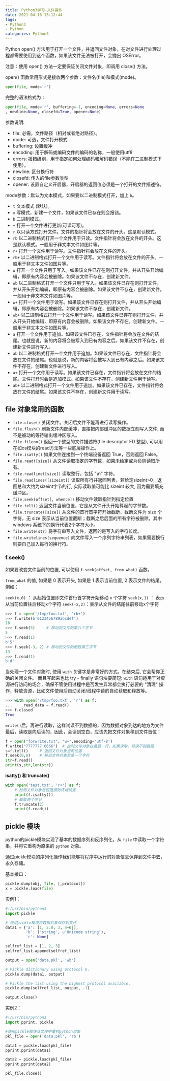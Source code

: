 ```yaml
---
title: Python3学习-文件操作
date: 2021-04-16 15:12:44
tags:
- Python3
- Python
categories: Python3
---
```


Python open() 方法用于打开一个文件，并返回文件对象，在对文件进行处理过程都需要使用到这个函数，如果该文件无法被打开，会抛出 OSError。

注意：使用 open() 方法一定要保证关闭文件对象，即调用 close() 方法。

open() 函数常用形式是接收两个参数：文件名(file)和模式(mode)。

```py
open(file, mode='r')
```

完整的语法格式为：

```py
open(file, mode='r', buffering=-1, encoding=None, errors=None
, newline=None, closefd=True, opener=None)
```
<!--more-->

参数说明:

* file: 必需，文件路径（相对或者绝对路径）。
* mode: 可选，文件打开模式
* buffering: 设置缓冲
* encoding: 用于解码或编码文件的编码的名称，一般使用utf8
* errors: 报错级别，用于指定如何处理编码和解码错误（不能在二进制模式下使用）。
* newline: 区分换行符
* closefd: 传入的file参数类型
* opener: 设置自定义开启器，开启器的返回值必须是一个打开的文件描述符。

mode参数：默认为文本模式，如果要以二进制模式打开，加上 `b`。

* `t`	文本模式 (默认)。
* `x`	写模式，新建一个文件，如果该文件已存在则会报错。
* `b`	二进制模式。
* `+`	打开一个文件进行更新(可读可写)。
* `r`	以只读方式打开文件。文件的指针将会放在文件的开头。这是默认模式。
* `rb`	以二进制格式打开一个文件用于只读。文件指针将会放在文件的开头。这是默认模式。一般用于非文本文件如图片等。
* `r+`	打开一个文件用于读写。文件指针将会放在文件的开头。
* `rb+`	以二进制格式打开一个文件用于读写。文件指针将会放在文件的开头。一般用于非文本文件如图片等。
* `w`	打开一个文件只用于写入。如果该文件已存在则打开文件，并从开头开始编辑，即原有内容会被删除。如果该文件不存在，创建新文件。
* `wb`	以二进制格式打开一个文件只用于写入。如果该文件已存在则打开文件，并从开头开始编辑，即原有内容会被删除。如果该文件不存在，创建新文件。一般用于非文本文件如图片等。
* `w+`	打开一个文件用于读写。如果该文件已存在则打开文件，并从开头开始编辑，即原有内容会被删除。如果该文件不存在，创建新文件。
* `wb+`	以二进制格式打开一个文件用于读写。如果该文件已存在则打开文件，并从开头开始编辑，即原有内容会被删除。如果该文件不存在，创建新文件。一般用于非文本文件如图片等。
* `a`	打开一个文件用于追加。如果该文件已存在，文件指针将会放在文件的结尾。也就是说，新的内容将会被写入到已有内容之后。如果该文件不存在，创建新文件进行写入。
* `ab`	以二进制格式打开一个文件用于追加。如果该文件已存在，文件指针将会放在文件的结尾。也就是说，新的内容将会被写入到已有内容之后。如果该文件不存在，创建新文件进行写入。
* `a+`	打开一个文件用于读写。如果该文件已存在，文件指针将会放在文件的结尾。文件打开时会是追加模式。如果该文件不存在，创建新文件用于读写。
* `ab+`	以二进制格式打开一个文件用于追加。如果该文件已存在，文件指针将会放在文件的结尾。如果该文件不存在，创建新文件用于读写。

## file 对象常用的函数

* `file.close()` 关闭文件。关闭后文件不能再进行读写操作。
* `file.flush()` 刷新文件内部缓冲，直接把内部缓冲区的数据立刻写入文件, 而不是被动的等待输出缓冲区写入。
* `file.fileno()` 返回一个整型的文件描述符(file descriptor FD 整型), 可以用在如os模块的read方法等一些底层操作上。
* `file.isatty()` 如果文件连接到一个终端设备返回 True，否则返回 False。
* `file.read([size])` 从文件读取指定的字节数，如果未给定或为负则读取所有。
* `file.readline([size])` 读取整行，包括 "\n" 字符。
* `file.readlines([sizeint])` 读取所有行并返回列表，若给定sizeint>0，返回总和大约为sizeint字节的行, 实际读取值可能比 sizeint 较大, 因为需要填充缓冲区。
* `file.seek(offset[, whence])` 移动文件读取指针到指定位置
* `file.tell()` 返回文件当前位置，它是从文件开头开始算起的字节数。
* `file.truncate([size])` 从文件的首行首字符开始截断，截断文件为 size 个字符，无 size 表示从当前位置截断；截断之后后面的所有字符被删除，其中 windows 系统下的换行代表2个字符大小。
* `file.write(str)` 将字符串写入文件，返回的是写入的字符长度。
* `file.writelines(sequence)` 向文件写入一个序列字符串列表，如果需要换行则要自己加入每行的换行符。


### f.seek()

如果要改变文件当前的位置, 可以使用 `f.seek(offset, from_what)` 函数。

`from_what` 的值, 如果是 0 表示开头, 如果是 1 表示当前位置, 2 表示文件的结尾，例如：

`seek(x,0)` ： 从起始位置即文件首行首字符开始移动 x 个字符
`seek(x,1)` ： 表示从当前位置往后移动x个字符
`seek(-x,2)`：表示从文件的结尾往前移动x个字符

```py
>>> f = open('/tmp/foo.txt', 'rb+')
>>> f.write(b'0123456789abcdef')
16
>>> f.seek(5)     # 移动到文件的第六个字节
5
>>> f.read(1)
b'5'
>>> f.seek(-3, 2) # 移动到文件的倒数第三字节
13
>>> f.read(1)
b'd'
```

当处理一个文件对象时, 使用 `with` 关键字是非常好的方式。在结束后, 它会帮你正确的关闭文件。 而且写起来也比 try - finally 语句块要简短:
`with` 语句适用于对资源进行访问的场合，确保不管使用过程中是否发生异常都会执行必要的 "清理" 操作，释放资源，比如文件使用后自动关闭/线程中锁的自动获取和释放等。

```py
>>> with open('/tmp/foo.txt', 'r') as f:
...     read_data = f.read()
>>> f.closed
True
```

`write()`后，再进行读取，这样试读不到数据的，因为数据对象到达的地方为文件最后，读取是向后读的，因此，会读到空白，应该先把文件对象移到文件首位：

```py
f = open("forwrite.txt", "w+",encoding='utf-8')
f.write("7777777 6666")  # 此时文件对象在最后一行，如果读取，将读不到数据
s=f.tell()     # 返回文件对象当前位置
f.seek(0,0)    # 移动文件对象至第一个字符
str=f.read()
print(s,str,len(str))
```

**isatty() 和 truncate()**

```py
with open('test.txt', 'r+') as f:
    # 检测文件对象是否连接到终端设备
    print(f.isatty())
    # 截取两个字节
    f.truncate(2)
    print(f.read())
```

## pickle 模块

python的pickle模块实现了基本的数据序列和反序列化，从 `file` 中读取一个字符串，并将它重构为原来的 `python` 对象。

通过pickle模块的序列化操作我们能够将程序中运行的对象信息保存到文件中去，永久存储。

基本接口：

```py
pickle.dump(obj, file, [,protocol])
x = pickle.load(file)
```

实例1：

```py
#!/usr/bin/python3
import pickle

# 使用pickle模块将数据对象保存到文件
data1 = {'a': [1, 2.0, 3, 4+6j],
         'b': ('string', u'Unicode string'),
         'c': None}

selfref_list = [1, 2, 3]
selfref_list.append(selfref_list)

output = open('data.pkl', 'wb')

# Pickle dictionary using protocol 0.
pickle.dump(data1, output)

# Pickle the list using the highest protocol available.
pickle.dump(selfref_list, output, -1)

output.close()
```

实例2：

```py
#!/usr/bin/python3
import pprint, pickle

#使用pickle模块从文件中重构python对象
pkl_file = open('data.pkl', 'rb')

data1 = pickle.load(pkl_file)
pprint.pprint(data1)

data2 = pickle.load(pkl_file)
pprint.pprint(data2)

pkl_file.close()
```